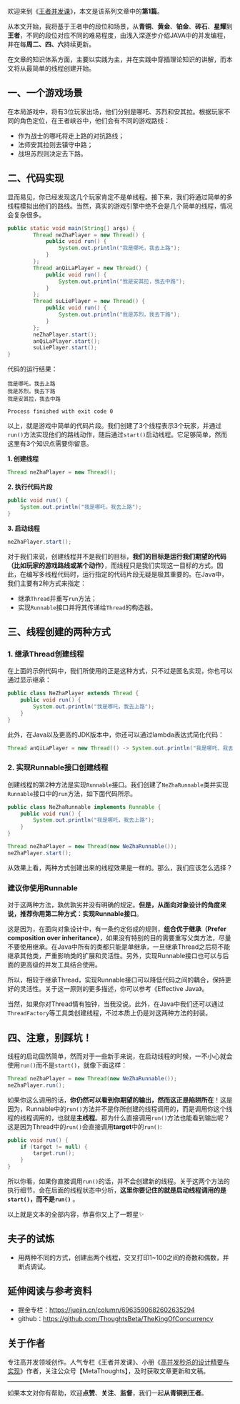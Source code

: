 欢迎来到《[王者并发课](https://github.com/ThoughtsBeta/TheKingOfConcurrency)》，本文是该系列文章中的**第1篇**。

从本文开始，我将基于王者中的段位和场景，从**青铜**、**黄金**、**铂金**、**砖石**、**星耀**到**王者**，不同的段位对应不同的难易程度，由浅入深逐步介绍JAVA中的并发编程，并在每**周二、四、六**持续更新。

在文章的知识体系方面，主要以实践为主，并在实践中穿插理论知识的讲解，而本文将从最简单的线程创建开始。

## 一、一个游戏场景

在本局游戏中，将有3位玩家出场，他们分别是哪吒、苏烈和安其拉。根据玩家不同的角色定位，在王者峡谷中，他们会有不同的游戏路线：
* 作为战士的哪吒将走上路的对抗路线；
* 法师安其拉则去镇守中路；
* 战坦苏烈则决定去下路。

## 二、代码实现
显而易见，你已经发现这几个玩家肯定不是单线程。接下来，我们将通过简单的多线程模拟出他们的路线。当然，真实的游戏引擎中绝不会是几个简单的线程，情况会复杂很多。

```java
public static void main(String[] args) {
        Thread neZhaPlayer = new Thread() {
            public void run() {
                System.out.println("我是哪吒，我去上路");
            }
        };
        Thread anQiLaPlayer = new Thread() {
            public void run() {
                System.out.println("我是安其拉，我去中路");
            }
        };
        Thread suLiePlayer = new Thread() {
            public void run() {
                System.out.println("我是苏烈，我去下路");
            }
        };
        neZhaPlayer.start();
        anQiLaPlayer.start();
        suLiePlayer.start();
}
```

代码的运行结果：
```
我是哪吒，我去上路
我是苏烈，我去下路
我是安其拉，我去中路

Process finished with exit code 0
```
以上，就是游戏中简单的代码片段。我们创建了3个线程表示3个玩家，并通过`run()`方法实现他们的路线动作，随后通过`start()`启动线程。它足够简单，然而这里有3个知识点需要你留意。

**1. 创建线程**
```java
Thread neZhaPlayer = new Thread();
```
**2. 执行代码片段**
```java
public void run() {
    System.out.println("我是哪吒，我去上路");
}
```
**3. 启动线程**
```java
neZhaPlayer.start();
```
对于我们来说，创建线程并不是我们的目标，**我们的目标是运行我们期望的代码（比如玩家的游戏路线或某个动作）**，而线程只是我们实现这一目标的方式。因此，在编写多线程代码时，运行指定的代码片段无疑是极其重要的。在Java中，我们主要有2种方式来指定：
* 继承`Thread`并重写`run`方法；
* 实现`Runnable`接口并将其传递给`Thread`的构造器。

## 三、线程创建的两种方式

### 1. 继承Thread创建线程

在上面的示例代码中，我们所使用的正是这种方式，只不过是匿名实现，你也可以通过显示继承：

```java
public class NeZhaPlayer extends Thread {
    public void run() {
        System.out.println("我是哪吒，我去上路");
    }
}
```
此外，在Java以及更高的JDK版本中，你还可以通过lambda表达式简化代码：

```java
Thread anQiLaPlayer = new Thread(() -> System.out.println("我是哪吒，我去上路"));
```

### 2. 实现Runnable接口创建线程

创建线程的第2种方法是实现`Runnable`接口。我们创建了`NeZhaRunnable`类并实现`Runnable`接口中的`run`方法，如下面代码所示。
```java
public class NeZhaRunnable implements Runnable {
    public void run() {
        System.out.println("我是哪吒，我去上路");
    }
}

Thread neZhaPlayer = new Thread(new NeZhaRunnable());
neZhaPlayer.start();
```
从效果上看，两种方式创建出来的线程效果是一样的。那么，我们应该怎么选择？

### 建议你使用Runnable

对于这两种方法，孰优孰劣并没有明确的规定。**但是，从面向对象设计的角度来说，推荐你用第二种方式：实现Runnable接口**。

这是因为，在面向对象设计中，有一条约定俗成的规则，**组合优于继承（Prefer composition over inheritance）**，如果没有特别的目的需要重写父类方法，尽量不要使用继承。在Java中所有的类都只能是单继承，一旦继承Thread之后将不能继承其他类，严重影响类的扩展和灵活性。另外，实现Runnable接口也可以与后面的更高级的并发工具结合使用。

所以，相较于继承Thread，实现Runnable接口可以降低代码之间的耦合，保持更好的灵活性。关于这一原则的更多描述，你可以参考《Effective Java》。

当然，如果你对Thread情有独钟，当我没说。此外，在Java中我们还可以通过`ThreadFactory`等工具类创建线程，不过本质上仍是对这两种方法的封装。

## 四、注意，别踩坑！

线程的启动固然简单，然而对于一些新手来说，在启动线程的时候，一不小心就会使用`run()`而不是`start()`，就像下面这样：

```java
Thread neZhaPlayer = new Thread(new NeZhaRunnable());
neZhaPlayer.run();
```
如果你这么调用的话，**你仍然可以看到你期望的输出，然而这正是陷阱所在**！这是因为，Runnable中的`run()`方法并不是你所创建的线程调用的，而是调用你这个线程的线程调用的，也就是**主线程**。那为什么直接调用`run()`方法也能看到输出呢？这是因为Thread中的`run()`会直接调用**target**中的`run()`:

```java
public void run() {
    if (target != null) {
        target.run();
    }
}
```

所以你看，如果你直接调用`run()`的话，并不会创建新的线程。关于这两个方法的执行细节，会在后面的线程状态中分析，**这里你要记住的就是启动线程调用的是`start()`，而不是`run()`** 。

以上就是文本的全部内容，恭喜你又上了一颗星✨


## 夫子的试炼

* 用两种不同的方式，创建出两个线程，交叉打印1~100之间的奇数和偶数，并断点调试。

## 延伸阅读与参考资料

* 掘金专栏：https://juejin.cn/column/6963590682602635294
* github：https://github.com/ThoughtsBeta/TheKingOfConcurrency

## 关于作者

专注高并发领域创作。人气专栏《王者并发课》、小册《[高并发秒杀的设计精要与实现](https://juejin.cn/book/7008372989179723787)》作者，关注公众号【MetaThoughts】，及时获取文章更新和文稿。

---

如果本文对你有帮助，欢迎**点赞**、**关注**、**监督**，我们一起**从青铜到王者**。



